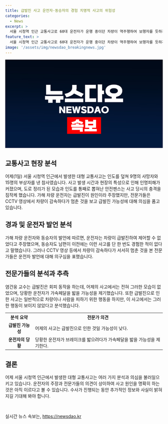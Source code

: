 ```yaml
---
title: 급발진 사고 운전자·동승자의 경험 치명적 사고의 위험성
categories:
  - News
excerpt: >
  서울 시청역 인근 교통사고로 60대 운전자가 운행 중이던 차량이 역주행하여 보행자를 듯하게 하여 9명이 숨지고 15명이 다쳤다. 사고는 시민들이 저녁식사를 마치고 귀가하는 시간에 발생해 인명피해가 컸다. 운전자는 차량 급발진이라 주장했지만 CCTV 영상에선 차량이 감속하다가 멈춘 것으로 보인다. 전문가는 운전자가 당황해 가속페달을 밟았을 가능성을 제시했다. 사고 발생 후 대체로 정리된 차도와 통째로 뽑힌 안전펜스는 충격적인 장면을 보여주었다. (단문 수정)
feature_text: >
  서울 시청역 인근 교통사고로 60대 운전자가 운행 중이던 차량이 역주행하여 보행자를 듯하게 하여 9명이 숨지고 15명이 다쳤다. 사고는 시민들이 저녁식사를 마치고 귀가하는 시간에 발생해 인명피해가 컸다. 운전자는 차량 급발진이라 주장했지만 CCTV 영상에선 차량이 감속하다가 멈춘 것으로 보인다. 전문가는 운전자가 당황해 가속페달을 밟았을 가능성을 제시했다. 사고 발생 후 대체로 정리된 차도와 통째로 뽑힌 안전펜스는 충격적인 장면을 보여주었다. (단문 수정)
image: '/assets/img/newsdao_breakingnews.jpg'
---
```


<p><img src="/assets/img/newsdao_breakingnews.jpg" alt="pcversion 속보" /></p>

<h2 data-ke-size="size26">교통사고 현장 분석</h2>

<p data-ke-size="size16">어제(1일) 서울 시청역 인근에서 발생한 대형 교통사고는 인도를 덮쳐 9명의 사망자와 15명의 부상자를 낸 참사였습니다. 사고 발생 시간과 현장의 특성으로 인해 인명피해가 커졌으며, 도로 정리가 된 모습과 인도를 통째로 뽑혀난 안전펜스는 사고 당시의 충격을 짐작케 했습니다. 가해 차량 운전자는 급발진이 원인이라 주장했지만, 전문가들은 CCTV 영상에서 차량이 감속하다가 멈춘 것을 보고 급발진 가능성에 대해 의심을 품고 있습니다.</p>

<h2 data-ke-size="size26">경과 및 운전자 발언 분석</h2>

<p data-ke-size="size16">가해 차량 운전자와 동승자의 발언에 따르면, 운전자는 차량이 급발진하여 제어할 수 없었다고 주장했으며, 동승자도 남편이 이전에는 이런 사고를 단 한 번도 경험한 적이 없다고 말했습니다. 그러나 CCTV 영상 등에서 차량이 감속하다가 서서히 멈춘 것을 본 전문가들은 운전자 발언에 대해 의구심을 표했습니다.</p>

<h2 data-ke-size="size26">전문가들의 분석과 추측</h2>

<p data-ke-size="size16">염건웅 교수는 급발진은 회피 동작을 하는데, 어제의 사고에서는 전혀 그러한 모습이 없었으며, 당황한 운전자가 가속페달을 밟을 가능성을 제기했습니다. 또한 급발진으로 인한 사고는 일반적으로 차량이나 사람을 피하기 위한 행동을 하지만, 이 사고에서는 그러한 행동이 보이지 않았다고 분석했습니다.</p>

<table>
  <tr>
    <th>분석 요약</th>
    <th>전문가 의견</th>
  </tr>
  <tr>
    <td style="text-align: center; height: 17px;"><b>급발진 가능성</b></td>
    <td>어제의 사고는 급발진으로 인한 것일 가능성이 낮다.</td>
  </tr>
  <tr>
    <td style="text-align: center; height: 17px;"><b>운전자의 당황</b></td>
    <td>당황한 운전자가 브레이크를 밟으려다가 가속페달을 밟을 가능성을 제기한다.</td>
  </tr>
</table>

<h2 data-ke-size="size26">결론</h2>

<p data-ke-size="size16">어제 서울 시청역 인근에서 발생한 대형 교통사고는 여러 가지 분석과 의심을 불러일으키고 있습니다. 운전자의 주장과 전문가들의 의견이 상이하여 사고 원인을 명확히 하는 것은 아직 이르다고 볼 수 있습니다. 수사가 진행되는 동안 추가적인 정보와 사실이 밝혀지길 기대해 봐야 합니다.</p>

<p data-ke-size="size16">&nbsp;</p>
실시간 뉴스 속보는, <a href="https://newsdao.kr" rel="dofollow">https://newsdao.kr</a>


